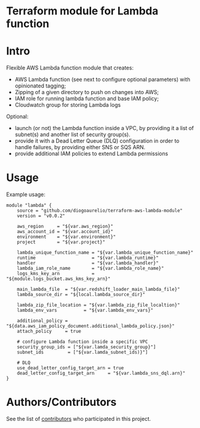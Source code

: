 Terraform module for Lambda function
====================================

# Intro

Flexible AWS Lambda function module that creates:
- AWS Lambda function (see next to configure optional parameters) with opinionated tagging;
- Zipping of a given directory to push on changes into AWS;
- IAM role for running lambda function and base IAM policy;
- Cloudwatch group for storing Lambda logs

Optional:

- launch (or not) the Lambda function inside a VPC, by providing it a list of subnet(s) and another list of security group(s). 
- provide it with a Dead Letter Queue (DLQ) configuration in order to handle failures, by providing either SNS or SQS ARN.
- provide additional IAM policies to extend Lambda permissions

# Usage

Example usage:

```hcl
module "lambda" {
    source = "github.com/diogoaurelio/terraform-aws-lambda-module"
    version = "v0.0.2"
    
    aws_region     = "${var.aws_region}"
    aws_account_id = "${var.account_id}"
    environment    = "${var.environment}"
    project        = "${var.project}"
    
    lambda_unique_function_name = "${var.lambda_unique_function_name}"
    runtime                     = "${var.lambda_runtime}"
    handler                     = "${var.lambda_handler}"
    lambda_iam_role_name        = "${var.lambda_role_name}"
    logs_kms_key_arn            = "${module.logs_bucket.aws_kms_key_arn}"
    
    main_lambda_file  = "${var.redshift_loader_main_lambda_file}"
    lambda_source_dir = "${local.lambda_source_dir}"
    
    lambda_zip_file_location = "${var.lambda_zip_file_localtion}"
    lambda_env_vars          = "${var.lambda_env_vars}"
    
    additional_policy = "${data.aws_iam_policy_document.additional_lambda_policy.json}"
    attach_policy     = true
    
    # configure Lambda function inside a specific VPC
    security_group_ids = ["${var.lamda_security_group}"]
    subnet_ids         = ["${var.lamda_subnet_ids)}"]
    
    # DLQ
    use_dead_letter_config_target_arn = true
    dead_letter_config_target_arn     = "${var.lambda_sns_dql.arn}"
}

```


# Authors/Contributors

See the list of [contributors](https://github.com/diogoaurelio/terraform-aws-lambda-module/graphs/contributors) who participated in this project.
